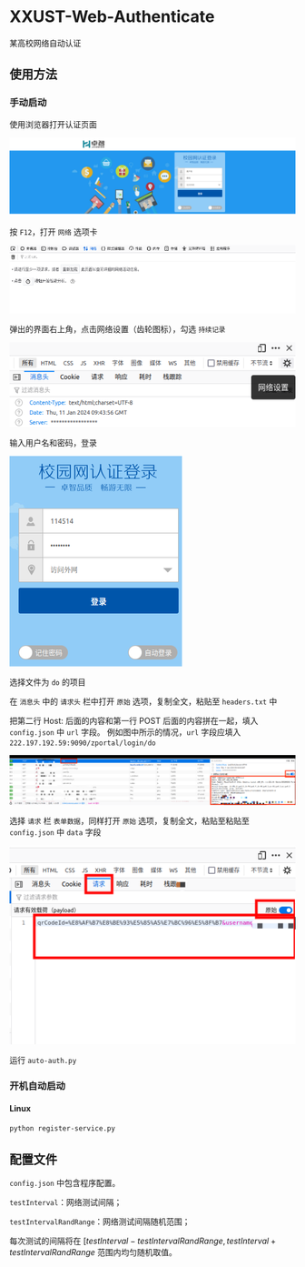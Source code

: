# XXUST-Web-Authenticate
某高校网络自动认证

## 使用方法

### 手动启动

使用浏览器打开认证页面

![](imgs/web-auth-page.png)

按 `F12`，打开 `网络` 选项卡

![](imgs/f12.png)

弹出的界面右上角，点击网络设置（齿轮图标），勾选 `持续记录`

![](imgs/f12-keep-record.png)

输入用户名和密码，登录

![](imgs/login.png)

选择文件为 `do` 的项目

在 `消息头` 中的 `请求头` 栏中打开 `原始` 选项，复制全文，粘贴至 `headers.txt` 中

把第二行 Host: 后面的内容和第一行 POST 后面的内容拼在一起，填入 `config.json` 中 `url` 字段。
例如图中所示的情况，`url` 字段应填入 `222.197.192.59:9090/zportal/login/do`

![](imgs/copy-header.png)

选择 `请求` 栏 `表单数据`，同样打开 `原始` 选项，复制全文，粘贴至粘贴至 `config.json` 中 `data` 字段

![](imgs/request.png)

运行 `auto-auth.py`

### 开机自动启动

#### Linux

```bash
python register-service.py
```

## 配置文件

`config.json` 中包含程序配置。

`testInterval`：网络测试间隔；

`testIntervalRandRange`：网络测试间隔随机范围；

每次测试的间隔将在 $[testInterval-testIntervalRandRange, testInterval+testIntervalRandRange$ 范围内均匀随机取值。
